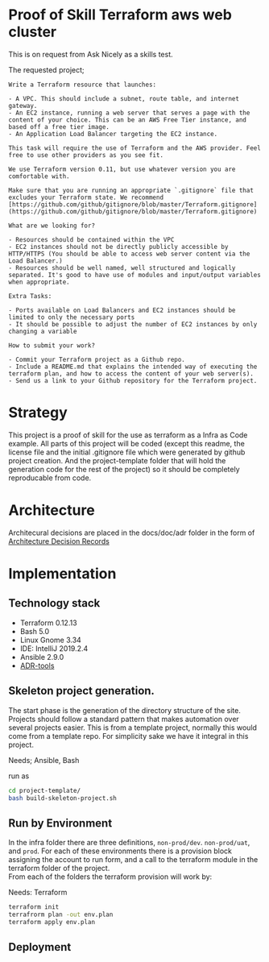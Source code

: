# Proof of Skill  Terraform aws web cluster


This is on request from Ask Nicely as a skills test. 

The requested project; 

```
Write a Terraform resource that launches:

- A VPC. This should include a subnet, route table, and internet gateway.
- An EC2 instance, running a web server that serves a page with the content of your choice. This can be an AWS Free Tier instance, and based off a free tier image.
- An Application Load Balancer targeting the EC2 instance.

This task will require the use of Terraform and the AWS provider. Feel free to use other providers as you see fit.

We use Terraform version 0.11, but use whatever version you are comfortable with.

Make sure that you are running an appropriate `.gitignore` file that excludes your Terraform state. We recommend [https://github.com/github/gitignore/blob/master/Terraform.gitignore](https://github.com/github/gitignore/blob/master/Terraform.gitignore)

What are we looking for?

- Resources should be contained within the VPC
- EC2 instances should not be directly publicly accessible by HTTP/HTTPS (You should be able to access web server content via the Load Balancer.)
- Resources should be well named, well structured and logically separated. It's good to have use of modules and input/output variables when appropriate.

Extra Tasks:

- Ports available on Load Balancers and EC2 instances should be limited to only the necessary ports
- It should be possible to adjust the number of EC2 instances by only changing a variable

How to submit your work?

- Commit your Terraform project as a Github repo.
- Include a README.md that explains the intended way of executing the terraform plan, and how to access the content of your web server(s).
- Send us a link to your Github repository for the Terraform project.
```

# Strategy 

This project is a proof of skill for the use as terraform as a Infra as Code example. All parts of this project will be coded (except this readme, the license file and the initial .gitignore file which were generated by github project creation. And the project-template folder that will hold the generation code for the rest of the project) so it should be completely reproducable from code. 

# Architecture 

Architecural decisions are placed in the docs/doc/adr folder in the form of [Architecture Decision Records](https://github.com/joelparkerhenderson/architecture_decision_record) 
# Implementation 

## Technology stack
- Terraform 0.12.13
- Bash 5.0 
- Linux Gnome 3.34 
- IDE: IntelliJ 2019.2.4  
- Ansible 2.9.0 
- [ADR-tools](https://github.com/npryce/adr-tools/releases/tag/3.0.0)  

## Skeleton project generation. 
The start phase is the generation of the directory structure of the site. Projects should follow a standard pattern that makes automation over several projects easier.
This is from a template project, normally this would come from a template repo. For simplicity sake we have it integral in this project. 

Needs; Ansible, Bash

run as 

```bash 
cd project-template/
bash build-skeleton-project.sh
```

## Run by Environment 
In the infra folder there are three definitions, `non-prod/dev`. `non-prod/uat`, and `prod`. 
For each of these environments there is a provision block assigning the account to run form, and a call to the terraform module in the terraform folder of the project.  
From each of the folders the terraform provision will work by: 

Needs: Terraform

```bash
terraform init
terrafrorm plan -out env.plan
terraform apply env.plan
``` 

## Deployment 


 